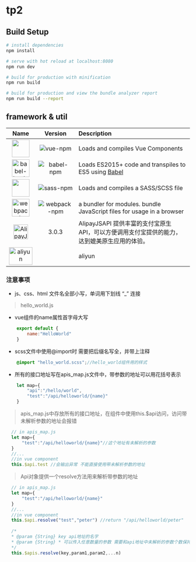 # tp2

## Build Setup

``` bash
# install dependencies
npm install

# serve with hot reload at localhost:8080
npm run dev

# build for production with minification
npm run build

# build for production and view the bundle analyzer report
npm run build --report
```


## framework & util
|Name|Version|Description|
|:--:|:----:|:----------|
|<a href="https://github.com/vuejs/vue-loader"><img width="48" height="48" src="https://worldvectorlogo.com/logos/vue-9.svg"></a>|![vue-npm]|Loads and compiles Vue Components|  
|<a href="https://github.com/babel/babel-loader"><img width="48" height="48" title="babel-loader" src="https://worldvectorlogo.com/logos/babel-10.svg"></a>|![babel-npm]|Loads ES2015+ code and transpiles to ES5 using <a href="https://github.com/babel/babel">Babel</a>|
|<a href="https://github.com/jtangelder/sass-loader"><img width="48" height="48" src="https://worldvectorlogo.com/logos/sass-1.svg"></a>|![sass-npm]|Loads and compiles a SASS/SCSS file|
|<a href="https://github.com/webpack/webpack"><img width="48" height="48" title="webpack" src="https://cdn.worldvectorlogo.com/logos/webpack-icon.svg"></a>| ![webpack-npm]|  a bundler for modules.  bundle JavaScript files for usage in a browser|
|  <a href="https://myjsapi.alipay.com/alipayjsapi/index.html"><img width="40" height="40" title="AlipayJSAPi" src="https://zos.alipayobjects.com/rmsportal/JJKYcdVuOZraBiLyjmIZ.png"></a> | 3.0.3 |AlipayJSAPI 提供丰富的支付宝原生 API，可以方便调用支付宝提供的能力，达到媲美原生应用的体验。   |
| <a href="https://www.aliyun.com/"><img width="64" height="48" title="aliyun" src="http://imgs.ebrun.com/resources/2017_01/2017_01_25/201701255111485334758036.jpg"></a>  |   |   aliyun    |

[vue-npm]:https://img.shields.io/npm/v/vue.svg   
[babel-npm]: https://img.shields.io/npm/v/babel-loader.svg  
[sass-npm]: https://img.shields.io/npm/v/sass-loader.svg
[webpack-npm]:https://img.shields.io/npm/v/webpack.svg


### 注意事项
* js、css、html 文件名全部小写，单词用下划线 “_” 连接   

> hello_world.js 

* vue组件的name属性首字母大写

```javascript
    export default {
        name:"HelloWorld"
    }
```  
* scss文件中使用@import时 需要把后缀名写全，并带上注释

```scss
    @import "hello_world.scss";//hello_world组件用的样式
```

* 所有的接口地址写在apis_map.js文件中，带参数的地址可以用花括号表示

```javascript
    let map={
        "api":"/hello/world",
        "test":"/api/helloworld/{name}"
    }
```
> apis_map.js中存放所有的接口地址，在组件中使用this.$api访问，访问带未解析参数的地址会报错  

```javascript
  // in apis_map.js
  let map={
      "test":"/api/helloworld/{name}"//这个地址有未解析的参数
  }
  //...
  //in vue component
  this.$api.test //会输出异常 不能直接使用带未解析参数的地址
```

> Api对象提供一个resolve方法用来解析带参数的地址

```javascript
  // in apis_map.js
  let map={
      "test":"/api/helloworld/{name}"
  }
  //...
  //in vue component
  this.$api.resolve("test","peter") //return "/api/helloworld/peter"
  
  /*
  * @param {String} key api地址的名字
  * @param {String} * 可以传入任意数量的参数 需要和api地址中未解析的参数个数保持一致
  */
  this.$apis.resolve(key,param1,param2,...n)
```




